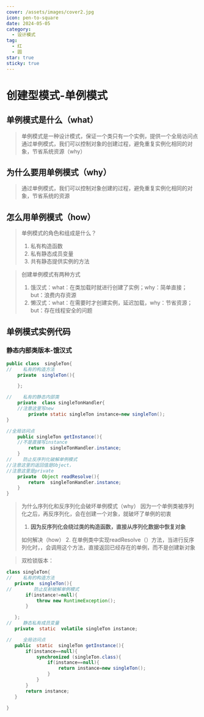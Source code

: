 ```yaml
---
cover: /assets/images/cover2.jpg
icon: pen-to-square
date: 2024-05-05
category:
  - 设计模式
tag:
  - 红
  - 圆
star: true
sticky: true
---
```

# 创建型模式-单例模式
## 单例模式是什么（what）
> 单例模式是一种设计模式，保证一个类只有一个实例，提供一个全局访问点
> 通过单例模式，我们可以控制对象的创建过程，避免重复实例化相同的对象，节省系统资源（why）

## 为什么要用单例模式（why）
>通过单例模式，我们可以控制对象创建的过程，避免重复实例化相同的对象，节省系统的资源
> 

## 怎么用单例模式（how）
> 单例模式的角色和组成是什么？
>1. 私有构造函数
>2. 私有静态成员变量
>3. 共有静态提供实例的方法

> 创建单例模式有两种方式
> 1. 饿汉式：what：在类加载时就进行创建了实例；why：简单直接；but：浪费内存资源
> 2. 懒汉式：what：在需要时才创建实例，延迟加载，why：节省资源；but：存在线程安全的问题

   

## 单例模式实例代码
### 静态内部类版本-饿汉式
``` java
public class  singleTon{
//    私有的构造方法
    private  singleTon(){

    };

//    私有的静态内部类
    private  class singleTonHandler{
    //注意这里写new
        private static singleTon instance=new singleTon();
}

//全局访问点
    public singleTon getInstance(){
    //不是直接写instance
        return  singleTonHandler.instance;
    }
//    防止反序列化破解单例模式
//注意这里的返回值是Object，
//注意这里是private
    private  Object readResolve(){
        return  singleTonHandler.instance;
    }
}
``` 

>为什么序列化和反序列化会破坏单例模式（why）
> 因为一个单例类被序列化之后，再反序列化，会在创建一个对象，就破坏了单例的初衷
> 1. **因为反序列化会绕过类的构造函数，直接从序列化数据中恢复对象**
> 
> 如何解决（how）
> 2. 在单例类中实现readResolve（）方法，当进行反序列化时，，会调用这个方法，直接返回已经存在的单例，而不是创建新对象

>双检锁版本：
 ``` java
 class singleTon{
//    私有的构造方法
    private  singleTon(){
//        防止反射破解单例模式
        if(instance!=null){
            throw new RuntimeException();
        }

    };
//    静态私有成员变量
    private  static  volatile singleTon instance;

//    全局访问点
    public  static  singleTon getInstance(){
        if(instance==null){
            synchronized (singleTon.class){
                if(instance==null){
                    return instance=new singleTon();
                }
            }
        }
        return instance;
    }

}
``` 










